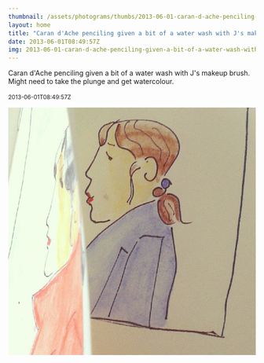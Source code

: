 ```yaml
---
thumbnail: /assets/photograms/thumbs/2013-06-01-caran-d-ache-penciling-given-a-bit-of-a-water-wash-with-j-s-makeup-brush--might-need-to-take-the-plunge-and-get-watercolour-.jpg
layout: home
title: "Caran d'Ache penciling given a bit of a water wash with J's makeup brush. Might need to take the plunge and get watercolour."
date: 2013-06-01T08:49:57Z
img: 2013-06-01-caran-d-ache-penciling-given-a-bit-of-a-water-wash-with-j-s-makeup-brush--might-need-to-take-the-plunge-and-get-watercolour-.jpg
---
```


Caran d'Ache penciling given a bit of a water wash with J's makeup brush. Might need to take the plunge and get watercolour.

<small>2013-06-01T08:49:57Z</small>

![Caran d'Ache penciling given a bit of a water wash with J's makeup brush. Might need to take the plunge and get watercolour.](2013-06-01-caran-d-ache-penciling-given-a-bit-of-a-water-wash-with-j-s-makeup-brush--might-need-to-take-the-plunge-and-get-watercolour-.jpg)
